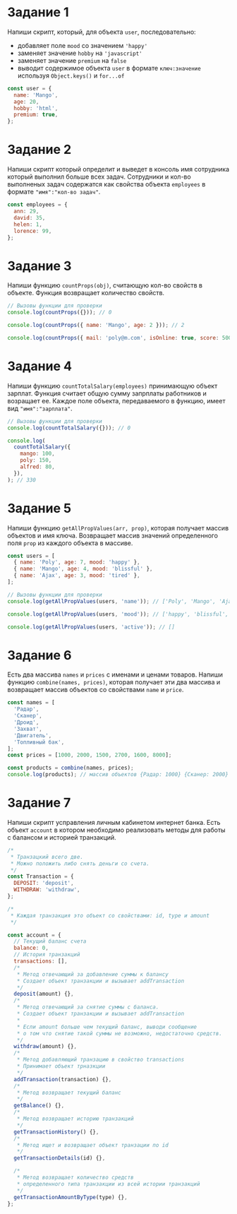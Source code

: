 # Задание 1

Напиши скрипт, который, для объекта `user`, последовательно:

- добавляет поле `mood` со значением `'happy'`
- заменяет значение `hobby` на `'javascript'`
- заменяет значение `premium` на `false`
- выводит содержимое объекта `user` в формате `ключ:значение` используя
  `Object.keys()` и `for...of`

```js
const user = {
  name: 'Mango',
  age: 20,
  hobby: 'html',
  premium: true,
};
```

# Задание 2

Напиши скрипт который определит и выведет в консоль имя сотрудника который
выполнил больше всех задач. Сотрудники и кол-во выполненых задач содержатся как
свойства объекта `employees` в формате `"имя":"кол-во задач"`.

```js
const employees = {
  ann: 29,
  david: 35,
  helen: 1,
  lorence: 99,
};
```

# Задание 3

Напиши функцию `countProps(obj)`, считающую кол-во свойств в объекте. Функция
возвращает количество свойств.

```js
// Вызовы функции для проверки
console.log(countProps({})); // 0

console.log(countProps({ name: 'Mango', age: 2 })); // 2

console.log(countProps({ mail: 'poly@m.com', isOnline: true, score: 500 })); // 3
```

# Задание 4

Напиши функцию `countTotalSalary(employees)` принимающую объект зарплат. Функция
считает общую сумму запрплаты работников и возращает ее. Каждое поле объекта,
передаваемого в функцию, имеет вид `"имя":"зарплата"`.

```js
// Вызовы функции для проверки
console.log(countTotalSalary({})); // 0

console.log(
  countTotalSalary({
    mango: 100,
    poly: 150,
    alfred: 80,
  }),
); // 330
```

# Задание 5

Напиши функцию `getAllPropValues(arr, prop)`, которая получает массив объектов и
имя ключа. Возвращает массив значений определенного поля `prop` из каждого
объекта в массиве.

```js
const users = [
  { name: 'Poly', age: 7, mood: 'happy' },
  { name: 'Mango', age: 4, mood: 'blissful' },
  { name: 'Ajax', age: 3, mood: 'tired' },
];

// Вызовы функции для проверки
console.log(getAllPropValues(users, 'name')); // ['Poly', 'Mango', 'Ajax']

console.log(getAllPropValues(users, 'mood')); // ['happy', 'blissful', 'tired']

console.log(getAllPropValues(users, 'active')); // []
```

# Задание 6

Есть два массива `names` и `prices` с именами и ценами товаров. Напиши функцию
`combine(names, prices)`, которая получает эти два массива и возвращает массив
объектов со свойствами `name` и `price`.

```js
const names = [
  'Радар',
  'Сканер',
  'Дроид',
  'Захват',
  'Двигатель',
  'Топливный бак',
];
const prices = [1000, 2000, 1500, 2700, 1600, 8000];

const products = combine(names, prices);
console.log(products); // массив объектов {Радар: 1000} {Сканер: 2000} итд
```

# Задание 7

Напиши скрипт усправления личным кабинетом интернет банка. Есть объект `account`
в котором необходимо реализовать методы для работы с балансом и историей
транзакций.

```js
/*
 * Транзацкий всего две.
 * Можно положить либо снять деньги со счета.
 */
const Transaction = {
  DEPOSIT: 'deposit',
  WITHDRAW: 'withdraw',
};

/*
 * Каждая транзакция это объект со свойствами: id, type и amount
 */

const account = {
  // Текущий баланс счета
  balance: 0,
  // История транзакций
  transactions: [],
  /*
   * Метод отвечающий за добавление суммы к балансу
   * Создает объект транзакции и вызывает addTransaction
   */
  deposit(amount) {},
  /*
   * Метод отвечающий за снятие суммы с баланса.
   * Создает объект транзакции и вызывает addTransaction
   *
   * Если amount больше чем текущий баланс, выводи сообщение
   * о том что снятие такой суммы не возможно, недостаточно средств.
   */
  withdraw(amount) {},
  /*
   * Метод добавляющий транзацию в свойство transactions
   * Принимает объект трназкции
   */
  addTransaction(transaction) {},
  /*
   * Метод возвращает текущий баланс
   */
  getBalance() {},
  /*
   * Метод возвращает историю транзакций
   */
  getTransactionHistory() {},
  /*
   * Метод ищет и возвращает объект транзации по id
   */
  getTransactionDetails(id) {},

  /*
   * Метод возвращает количество средств
   * определенного типа транзакции из всей истории транзакций
   */
  getTransactionAmountByType(type) {},
};
```
